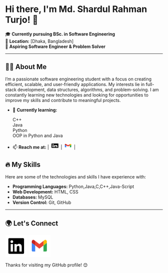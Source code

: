 # Hi there, I'm Md. Shardul Rahman Turjo! 👋

🎓 **Currently pursuing BSc. in Software Engineering**  
📍 **Location:** [Dhaka, Bangladesh]  
💼 **Aspiring Software Engineer & Problem Solver**  

---

## 👨‍💻 About Me

I’m a passionate software engineering student with a focus on creating efficient, scalable, and user-friendly applications. My interests lie in full-stack development, data structures, algorithms, and problem-solving. I am constantly learning new technologies and looking for opportunities to improve my skills and contribute to meaningful projects.

- 🌱 **Currently learning:**   
 
  C++  
   Java  
    Python  
     OOP in Python and Java

<!-- - 🛠️ **Languages & Tools:**  
  - **Languages:** [List key programming languages (e.g., Python, Java, JavaScript, etc.)]
  - **Frameworks:** [React, Node.js, Django, etc.]
  - **Tools:** [Git, Docker, VS Code, etc.]
- 💡 **Open to:** Internships, project collaborations, and learning opportunities. -->
- 📫 **Reach me at:** | <a href="https://www.linkedin.com/in/md-shardul-rahman-turjo-a90350263"><img src="social-linkedin.svg" width="30" height="20" title="LinkedIn Profile link" ></a> | 
<a href="https://turjorahman556@gmail.com"><img src="gmail.svg" width="30" height="20" title="Gmail" ></a> |
<!-- [Portfolio (if available)] -->


## 🔥 My Skills

Here are some of the technologies and skills I have experience with:

- **Programming Languages:** Python,Java,C,C++,Java-Script
- **Web Development:** HTML, CSS
- **Databases:** MySQL
- **Version Control:** Git, GitHub
<!-- - **Problem Solving:** Data Structures and Algorithms -->

---

<!-- ## 📈 GitHub Stats

![turjo25 GitHub stats](https://github-readme-stats.vercel.app/api?username=your-github-username&show_icons=true&theme=radical)

--- -->

<!-- ## 📂 Featured Projects

Here are some of my favorite projects that I’ve worked on:

1. **[Project Name](#link-to-project)**  
   Description of the project, the tech stack used, and the key features.

2. **[Another Project](#link-to-project)**  
   Another short description about the project.

Feel free to check out my repositories to see more of my work!

--- -->

## 🌍 Let's Connect

<!-- - **LinkedIn:** [https://www.linkedin.com/in/md-shardul-rahman-turjo-a90350263](#)
- **Email:** [turjorahman556@gmail.com](#) -->

<a href="https://www.linkedin.com/in/md-shardul-rahman-turjo-a90350263"><img src="social-linkedin.svg" width="70" height="70" title="LinkedIn Profile link" ></a>
<a href="https://turjorahman556@gmail.com"><img src="gmail.svg" width="70" height="70" title="Gmail" ></a>

Thanks for visiting my GitHub profile! 😊
